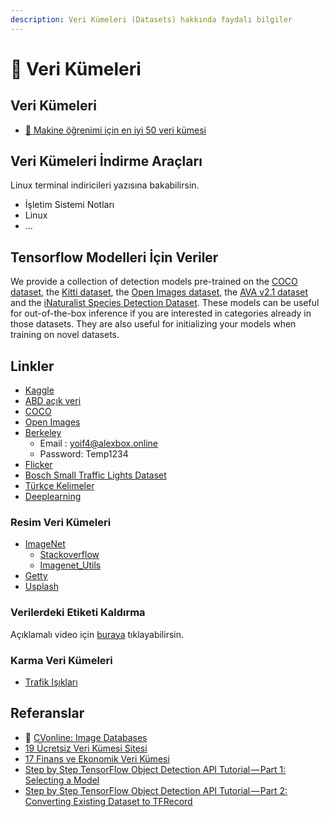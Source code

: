 ```yaml
---
description: Veri Kümeleri (Datasets) hakkında faydalı bilgiler
---
```


# 💽 Veri Kümeleri

## Veri Kümeleri

* [🌟 Makine öğrenimi için en iyi 50 veri kümesi](https://lionbridge.ai/datasets/the-50-best-free-datasets-for-machine-learning/)

## Veri Kümeleri İndirme Araçları

Linux terminal indiricileri yazısına bakabilirsin.

* İşletim Sistemi Notları
* Linux
* ...

## Tensorflow Modelleri İçin Veriler

We provide a collection of detection models pre-trained on the [COCO dataset](http://mscoco.org), the [Kitti dataset](http://www.cvlibs.net/datasets/kitti/), the [Open Images dataset](https://github.com/openimages/dataset), the [AVA v2.1 dataset](https://research.google.com/ava/) and the [iNaturalist Species Detection Dataset](https://github.com/visipedia/inat_comp/blob/master/2017/README.md#bounding-boxes). These models can be useful for out-of-the-box inference if you are interested in categories already in those datasets. They are also useful for initializing your models when training on novel datasets.

## Linkler

* [Kaggle](https://www.kaggle.com)
* [ABD açık veri](https://www.data.gov/)
* [COCO](http://cocodataset.org/)
* [Open Images](https://storage.googleapis.com/openimages/web/index.html)
* [Berkeley](https://bdd-data.berkeley.edu/)
  * Email : yoif4@alexbox.online
  * Password: Temp1234
* [Flicker](https://www.flickr.com/)
* [Bosch Small Traffic Lights Dataset](https://hci.iwr.uni-heidelberg.de/node/6132/download/ce3ac63791d0a77612a4f8a857ec2a7b)
* [Türkçe Kelimeler](https://drive.google.com/open?id=1TOEqrRNmwJOa08F1lYgLz_HNL3WOppoA)
* [Deeplearning](http://deeplearning.net/datasets/)

### Resim Veri Kümeleri

* [ImageNet](http://www.image-net.org/index)
  * [Stackoverflow](https://stackoverflow.com/a/48974854/9770490)
  * [Imagenet\_Utils](https://github.com/tzutalin/ImageNet_Utils)
* [Getty](https://www.gettyimages.com/)
* [Usplash](https://unsplash.com/)

### Verilerdeki Etiketi Kaldırma

Açıklamalı video için [buraya](https://www.youtube.com/watch?v=zphUGNbs4Do) tıklayabilirsin.

### Karma Veri Kümeleri

* [Trafik Işıkları](https://www.kaggle.com/mbornoe/lisa-traffic-light-dataset/version/2)

## Referanslar

* 🚀 [CVonline: Image Databases](http://homepages.inf.ed.ac.uk/rbf/CVonline/Imagedbase.htm#language)
* [19 Ücretsiz Veri Kümesi Sitesi](https://www.springboard.com/blog/free-public-data-sets-data-science-project/)
* [17 Finans ve Ekonomik Veri Kümesi](https://gengo.ai/datasets/17-best-finance-economic-datasets-for-machine-learning/?utm_campaign=c&utm_medium=quora&utm_source=rei)
* [Step by Step TensorFlow Object Detection API Tutorial — Part 1: Selecting a Model](https://medium.com/@WuStangDan/step-by-step-tensorflow-object-detection-api-tutorial-part-1-selecting-a-model-a02b6aabe39e)
* [Step by Step TensorFlow Object Detection API Tutorial — Part 2: Converting Existing Dataset to TFRecord](https://medium.com/@WuStangDan/step-by-step-tensorflow-object-detection-api-tutorial-part-2-converting-dataset-to-tfrecord-47f24be9248d)

